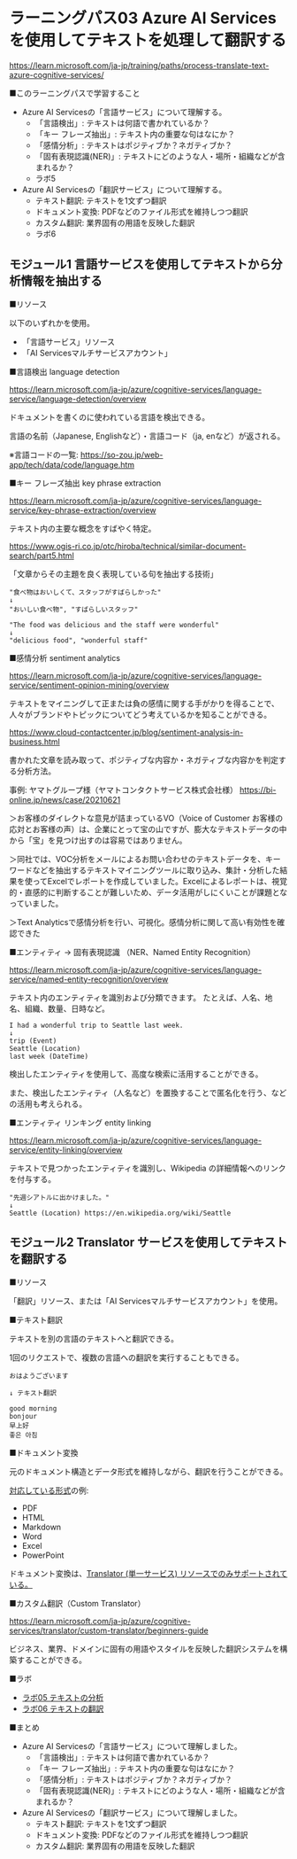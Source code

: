 # ラーニングパス03 Azure AI Services を使用してテキストを処理して翻訳する

https://learn.microsoft.com/ja-jp/training/paths/process-translate-text-azure-cognitive-services/

■このラーニングパスで学習すること

- Azure AI Servicesの「言語サービス」について理解する。
  - 「言語検出」: テキストは何語で書かれているか？
  - 「キー フレーズ抽出」: テキスト内の重要な句はなにか？
  - 「感情分析」: テキストはポジティブか？ネガティブか？
  - 「固有表現認識(NER)」: テキストにどのような人・場所・組織などが含まれるか？
  - ラボ5
- Azure AI Servicesの「翻訳サービス」について理解する。
  - テキスト翻訳: テキストを1文ずつ翻訳
  - ドキュメント変換: PDFなどのファイル形式を維持しつつ翻訳
  - カスタム翻訳: 業界固有の用語を反映した翻訳
  - ラボ6

## モジュール1 言語サービスを使用してテキストから分析情報を抽出する

■リソース

以下のいずれかを使用。

- 「言語サービス」リソース
- 「AI Servicesマルチサービスアカウント」

■言語検出 language detection

https://learn.microsoft.com/ja-jp/azure/cognitive-services/language-service/language-detection/overview

ドキュメントを書くのに使われている言語を検出できる。

言語の名前（Japanese, Englishなど）・言語コード（ja, enなど）が返される。

※言語コードの一覧: https://so-zou.jp/web-app/tech/data/code/language.htm

■キー フレーズ抽出 key phrase extraction

https://learn.microsoft.com/ja-jp/azure/cognitive-services/language-service/key-phrase-extraction/overview

テキスト内の主要な概念をすばやく特定。

https://www.ogis-ri.co.jp/otc/hiroba/technical/similar-document-search/part5.html

「文章からその主題を良く表現している句を抽出する技術」

```
"食べ物はおいしくて、スタッフがすばらしかった"
↓
"おいしい食べ物", "すばらしいスタッフ"
```

```
"The food was delicious and the staff were wonderful"
↓
"delicious food", "wonderful staff"
```

■感情分析 sentiment analytics

https://learn.microsoft.com/ja-jp/azure/cognitive-services/language-service/sentiment-opinion-mining/overview

テキストをマイニングして正または負の感情に関する手がかりを得ることで、人々がブランドやトピックについてどう考えているかを知ることができる。

https://www.cloud-contactcenter.jp/blog/sentiment-analysis-in-business.html

書かれた文章を読み取って、ポジティブな内容か・ネガティブな内容かを判定する分析方法。

事例: ヤマトグループ様（ヤマトコンタクトサービス株式会社様）
https://bi-online.jp/news/case/20210621

＞お客様のダイレクトな意見が詰まっているVO（Voice of Customer お客様の応対とお客様の声）は、企業にとって宝の山ですが、膨大なテキストデータの中から「宝」を見つけ出すのは容易ではありません。

＞同社では、VOC分析をメールによるお問い合わせのテキストデータを、キーワードなどを抽出するテキストマイニングツールに取り込み、集計・分析した結果を使ってExcelでレポートを作成していました。Excelによるレポートは、視覚的・直感的に判断することが難しいため、データ活用がしにくいことが課題となっていました。

＞Text Analyticsで感情分析を行い、可視化。感情分析に関して高い有効性を確認できた

<!--
応用例: Azure DevOpsの「リリースパイプライン」の「ゲート」への応用

※参考資料: [Azure DevOpsの概要](../AZ-400/pdf/Azure%20DevOps%E3%81%AE%E6%A6%82%E8%A6%81.pdf)

※参考資料(PDF): [Azure Pipelinesのゲート](../AZ-400/pdf/Azure%20Pipelines%20%E8%A3%9C%E8%B6%B3.pdf)

「ゲート」は、Azure Pipelinesの「クラシックパイプライン」の機能の一つ。機械的なチェックにより、デプロイの実行やステージ進行をストップさせる機能。

https://devblogs.microsoft.com/bharry/twitter-sentiment-as-a-release-gate/

人気のあるアプリケーションを使用している場合、ユーザーは数秒でそれを認識し、すぐに Twitter にアクセスして問題について質問し始めます。 Twitter は、アプリに何か問題があることを知らせる素晴らしい「アラート」になります。

Twitterのセンチメントを分析し、それに基づいてリリースの進行状況を制御します。

```
特定機能を特定グループにリリース
↓
Twitterハッシュタグを指定してツイートを集める(Logic Apps)
↓
感情分析(AI Services)
↓
ポジティブなツイートが多い場合は、特定機能をさらに広いユーザー範囲へとリリース
（ネガティブなツイートが多い場合は、広いユーザー範囲へのリリースをストップさせる）
```
-->

■エンティティ → 固有表現認識 （NER、Named Entity Recognition）

https://learn.microsoft.com/ja-jp/azure/cognitive-services/language-service/named-entity-recognition/overview

テキスト内のエンティティを識別および分類できます。 たとえば、人名、地名、組織、数量、日時など。

```
I had a wonderful trip to Seattle last week.
↓
trip (Event)
Seattle (Location)
last week (DateTime)
```

検出したエンティティを使用して、高度な検索に活用することができる。

また、検出したエンティティ（人名など）を置換することで匿名化を行う、などの活用も考えられる。

■エンティティ リンキング entity linking

https://learn.microsoft.com/ja-jp/azure/cognitive-services/language-service/entity-linking/overview

テキストで見つかったエンティティを識別し、Wikipedia の詳細情報へのリンクを付与する。

```
"先週シアトルに出かけました。"
↓
Seattle (Location) https://en.wikipedia.org/wiki/Seattle
```

## モジュール2 Translator サービスを使用してテキストを翻訳する

■リソース

「翻訳」リソース、または「AI Servicesマルチサービスアカウント」を使用。

■テキスト翻訳

テキストを別の言語のテキストへと翻訳できる。

1回のリクエストで、複数の言語への翻訳を実行することもできる。

```
おはようございます

↓ テキスト翻訳

good morning
bonjour
早上好
좋은 아침
```

■ドキュメント変換

元のドキュメント構造とデータ形式を維持しながら、翻訳を行うことができる。

[対応している形式](https://learn.microsoft.com/ja-jp/azure/cognitive-services/translator/document-translation/overview#supported-document-formats)の例:

- PDF
- HTML
- Markdown
- Word
- Excel
- PowerPoint

ドキュメント変換は、[Translator (単一サービス) リソースでのみサポートされている。](https://learn.microsoft.com/ja-jp/azure/cognitive-services/translator/document-translation/quickstarts/get-started-with-rest-api?pivots=programming-language-csharp#prerequisites)

■カスタム翻訳（Custom Translator）

https://learn.microsoft.com/ja-jp/azure/cognitive-services/translator/custom-translator/beginners-guide

ビジネス、業界、ドメインに固有の用語やスタイルを反映した翻訳システムを構築することができる。

■ラボ

- [ラボ05 テキストの分析](lab05cs.md)
- [ラボ06 テキストの翻訳](lab06cs.md)

■まとめ

- Azure AI Servicesの「言語サービス」について理解しました。
  - 「言語検出」: テキストは何語で書かれているか？
  - 「キー フレーズ抽出」: テキスト内の重要な句はなにか？
  - 「感情分析」: テキストはポジティブか？ネガティブか？
  - 「固有表現認識(NER)」: テキストにどのような人・場所・組織などが含まれるか？
- Azure AI Servicesの「翻訳サービス」について理解しました。
  - テキスト翻訳: テキストを1文ずつ翻訳
  - ドキュメント変換: PDFなどのファイル形式を維持しつつ翻訳
  - カスタム翻訳: 業界固有の用語を反映した翻訳
